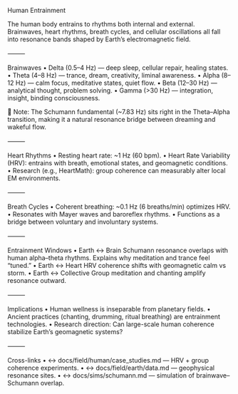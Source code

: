 Human Entrainment

The human body entrains to rhythms both internal and external.
Brainwaves, heart rhythms, breath cycles, and cellular oscillations
all fall into resonance bands shaped by Earth’s electromagnetic field.

⸻

Brainwaves
	•	Delta (0.5–4 Hz) — deep sleep, cellular repair, healing states.
	•	Theta (4–8 Hz) — trance, dream, creativity, liminal awareness.
	•	Alpha (8–12 Hz) — calm focus, meditative states, quiet flow.
	•	Beta (12–30 Hz) — analytical thought, problem solving.
	•	Gamma (>30 Hz) — integration, insight, binding consciousness.

🔑 Note: The Schumann fundamental (~7.83 Hz) sits right in the Theta–Alpha transition,
making it a natural resonance bridge between dreaming and wakeful flow.

⸻

Heart Rhythms
	•	Resting heart rate: ~1 Hz (60 bpm).
	•	Heart Rate Variability (HRV): entrains with breath, emotional states, and geomagnetic conditions.
	•	Research (e.g., HeartMath): group coherence can measurably alter local EM environments.

⸻

Breath Cycles
	•	Coherent breathing: ~0.1 Hz (6 breaths/min) optimizes HRV.
	•	Resonates with Mayer waves and baroreflex rhythms.
	•	Functions as a bridge between voluntary and involuntary systems.

⸻

Entrainment Windows
	•	Earth ↔ Brain
Schumann resonance overlaps with human alpha–theta rhythms.
Explains why meditation and trance feel “tuned.”
	•	Earth ↔ Heart
HRV coherence shifts with geomagnetic calm vs storm.
	•	Earth ↔ Collective
Group meditation and chanting amplify resonance outward.

⸻

Implications
	•	Human wellness is inseparable from planetary fields.
	•	Ancient practices (chanting, drumming, ritual breathing) are entrainment technologies.
	•	Research direction: Can large-scale human coherence stabilize Earth’s geomagnetic systems?

⸻

Cross-links
	•	↔ docs/field/human/case_studies.md — HRV + group coherence experiments.
	•	↔ docs/field/earth/data.md — geophysical resonance sites.
	•	↔ docs/sims/schumann.md — simulation of brainwave–Schumann overlap.
